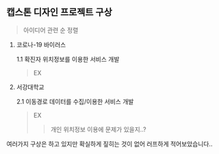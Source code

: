 캡스톤 디자인 프로젝트 구상
-------------
> 아이디어 관련 순 정렬

1. 코로나-19 바이러스

    1.1 확진자 위치정보를 이용한 서비스 개발
    > EX 
  
2. 서강대학교

    2.1 이동경로 데이터를 수집/이용한 서비스 개발
    > EX 
    >> 개인 위치정보 이용에 문제가 있을지..?

여러가지 구상은 하고 있지만 확실하게 짚히는 것이 없어 러프하게 적어보았습니다..
